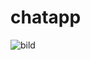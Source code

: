 # chatapp
![bild](https://github.com/robisa693/chatapp/assets/14160488/99c68675-acff-4e72-aa01-c4a608e15241)
